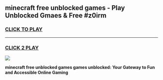 
## minecraft free unblocked games - Play Unblocked Gmaes & Free #z0irm
<h3>
<a href="https://news.freeplayer.one?title=minecraft_free_unblocked_games&ref=03M">CLICK TO PLAY</a></h3>
<hr>

<h3>
<a href="https://news.freeplayer.one?title=minecraft_free_unblocked_games&ref=03M">CLICK 2 PLAY</a>
  
</h3>

<a href="https://news.freeplayer.one?title=minecraft_free_unblocked_games&ref=03M"><img src="https://clearcache.store/games.png"></a>


**minecraft free unblocked games games unblocked: Your Gateway to Fun and Accessible Online Gaming**
